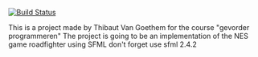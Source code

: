 [![Build Status](https://travis-ci.com/thibautvangoethem/GevProgRoadFighter.svg?token=eqCtdW2odoztZxrP7EYN&branch=master)](https://travis-ci.com/thibautvangoethem/GevProgRoadFighter)

This is a project made by Thibaut Van Goethem for the course "gevorder programmeren"
The project is going to be an implementation of the NES game roadfighter using SFML
don't forget use sfml 2.4.2
